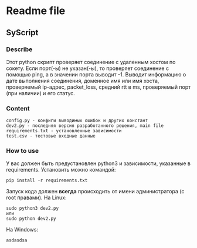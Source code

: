 # Readme file
## SyScript
### Describe
Этот python скрипт проверяет соединение с удаленным хостом по сокету.
    Если порт(-ы) не указан(-ы), то проверяет соединение с помощью ping, а в значении порта выводит -1. 
    Выводит информацию о дате выполнения соединения, доменное имя или имя хоста, проверяемый ip-адрес, packet_loss, средний rtt в ms, проверяемый порт (при наличии) и его статус.
### Content
    config.py - конфиги выводимых ошибок и других констант
    dev2.py - последняя версия разработанного решения, main file
    requirements.txt - установленные зависимости
    test.csv - тестовые входные данные

### How to use
У вас должен быть предустановлен python3 и зависимости, указанные в requirements. Установить можно командой:

    pip install -r requirements.txt

Запуск кода должен **всегда** происходить от имени администратора (с root правами).
На Linux:

    sudo python3 dev2.py
    или
    sudo python dev2.py
На Windows:

    asdasdsa

    
